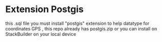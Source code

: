 # Extension Postgis
this .sql file you must install "postgis" extension to help datatype for coordinates GPS , this repo already has postgis.zip or you can install on StackBuilder on your local device
